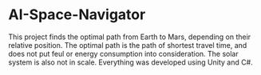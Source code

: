 # AI-Space-Navigator

This project finds the optimal path from Earth to Mars, depending on their relative position. The optimal path is the path of shortest travel time, and does not put feul or energy consumption into consideration. The solar system is also not in scale. Everything was developed using Unity and C#.
